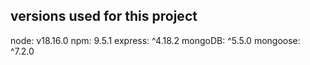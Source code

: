## versions used for this project

node: v18.16.0
npm: 9.5.1
express: ^4.18.2
mongoDB: ^5.5.0
mongoose: ^7.2.0